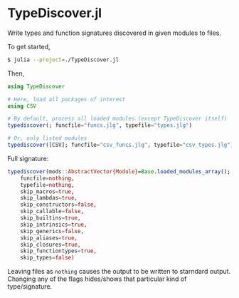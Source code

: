 # TypeDiscover.jl

Write types and function signatures discovered in given modules to files.

To get started,

```bash
$ julia --project=./TypeDiscover.jl
```

Then,

```julia
using TypeDiscover

# Here, load all packages of interest
using CSV

# By default, process all loaded modules (except TypeDiscover itself)
typediscover(; funcfile="funcs.jlg", typefile="types.jlg")

# Or, only listed modules
typediscover([CSV]; funcfile="csv_funcs.jlg", typefile="csv_types.jlg")
```

Full signature:

```julia
typediscover(mods::AbstractVector{Module}=Base.loaded_modules_array();
    funcfile=nothing,
    typefile=nothing,
    skip_macros=true,
    skip_lambdas=true,
    skip_constructors=false,
    skip_callable=false,
    skip_builtins=true,
    skip_intrinsics=true,
    skip_generics=false,
    skip_aliases=true,
    skip_closures=true,
    skip_functiontypes=true,
    skip_types=false)
```

Leaving files as `nothing` causes the output to be written to starndard output. Changing any of the flags hides/shows that particular kind of type/signature.
